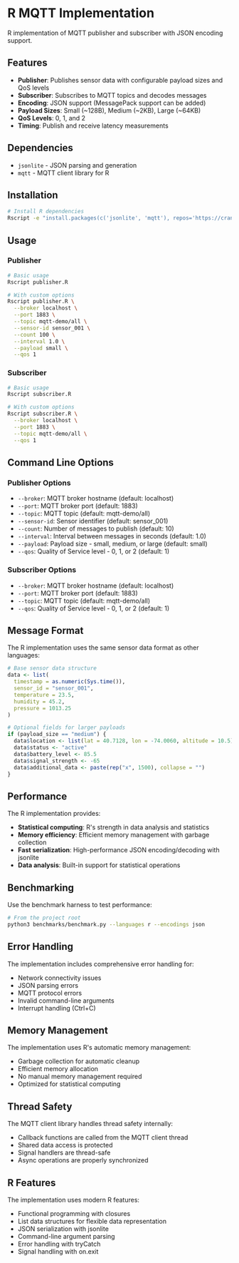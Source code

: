 # R MQTT Implementation

R implementation of MQTT publisher and subscriber with JSON encoding support.

## Features

- **Publisher**: Publishes sensor data with configurable payload sizes and QoS levels
- **Subscriber**: Subscribes to MQTT topics and decodes messages
- **Encoding**: JSON support (MessagePack support can be added)
- **Payload Sizes**: Small (~128B), Medium (~2KB), Large (~64KB)
- **QoS Levels**: 0, 1, and 2
- **Timing**: Publish and receive latency measurements

## Dependencies

- `jsonlite` - JSON parsing and generation
- `mqtt` - MQTT client library for R

## Installation

```bash
# Install R dependencies
Rscript -e "install.packages(c('jsonlite', 'mqtt'), repos='https://cran.r-project.org')"
```

## Usage

### Publisher

```bash
# Basic usage
Rscript publisher.R

# With custom options
Rscript publisher.R \
  --broker localhost \
  --port 1883 \
  --topic mqtt-demo/all \
  --sensor-id sensor_001 \
  --count 100 \
  --interval 1.0 \
  --payload small \
  --qos 1
```

### Subscriber

```bash
# Basic usage
Rscript subscriber.R

# With custom options
Rscript subscriber.R \
  --broker localhost \
  --port 1883 \
  --topic mqtt-demo/all \
  --qos 1
```

## Command Line Options

### Publisher Options

- `--broker`: MQTT broker hostname (default: localhost)
- `--port`: MQTT broker port (default: 1883)
- `--topic`: MQTT topic (default: mqtt-demo/all)
- `--sensor-id`: Sensor identifier (default: sensor_001)
- `--count`: Number of messages to publish (default: 10)
- `--interval`: Interval between messages in seconds (default: 1.0)
- `--payload`: Payload size - small, medium, or large (default: small)
- `--qos`: Quality of Service level - 0, 1, or 2 (default: 1)

### Subscriber Options

- `--broker`: MQTT broker hostname (default: localhost)
- `--port`: MQTT broker port (default: 1883)
- `--topic`: MQTT topic (default: mqtt-demo/all)
- `--qos`: Quality of Service level - 0, 1, or 2 (default: 1)

## Message Format

The R implementation uses the same sensor data format as other languages:

```r
# Base sensor data structure
data <- list(
  timestamp = as.numeric(Sys.time()),
  sensor_id = "sensor_001",
  temperature = 23.5,
  humidity = 45.2,
  pressure = 1013.25
)

# Optional fields for larger payloads
if (payload_size == "medium") {
  data$location <- list(lat = 40.7128, lon = -74.0060, altitude = 10.5)
  data$status <- "active"
  data$battery_level <- 85.5
  data$signal_strength <- -65
  data$additional_data <- paste(rep("x", 1500), collapse = "")
}
```

## Performance

The R implementation provides:

- **Statistical computing**: R's strength in data analysis and statistics
- **Memory efficiency**: Efficient memory management with garbage collection
- **Fast serialization**: High-performance JSON encoding/decoding with jsonlite
- **Data analysis**: Built-in support for statistical operations

## Benchmarking

Use the benchmark harness to test performance:

```bash
# From the project root
python3 benchmarks/benchmark.py --languages r --encodings json
```

## Error Handling

The implementation includes comprehensive error handling for:

- Network connectivity issues
- JSON parsing errors
- MQTT protocol errors
- Invalid command-line arguments
- Interrupt handling (Ctrl+C)

## Memory Management

The implementation uses R's automatic memory management:

- Garbage collection for automatic cleanup
- Efficient memory allocation
- No manual memory management required
- Optimized for statistical computing

## Thread Safety

The MQTT client library handles thread safety internally:

- Callback functions are called from the MQTT client thread
- Shared data access is protected
- Signal handlers are thread-safe
- Async operations are properly synchronized

## R Features

The implementation uses modern R features:

- Functional programming with closures
- List data structures for flexible data representation
- JSON serialization with jsonlite
- Command-line argument parsing
- Error handling with tryCatch
- Signal handling with on.exit
